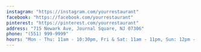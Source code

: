```yaml
---
instagram: "https://instagram.com/yourrestaurant"
facebook: "https://facebook.com/yourrestaurant"
pinterest: "https://pinterest.com/yourrestaurant"
address: "715 Newark Ave, Journal Square, NJ 07306"
phone: "(551) 999-9999"
hours: "Mon - Thu: 11am - 10:30pm, Fri & Sat: 11am - 11pm, Sun: 12pm - 10pm"
---
```

